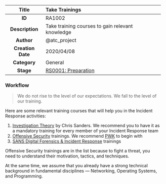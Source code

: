 | Title                       | Take Trainings         |
|:---------------------------:|:--------------------|
| **ID**                      | RA1002            |
| **Description**             | Take training courses to gain relevant knowledge   |
| **Author**                  | @atc_project        |
| **Creation Date**           | 2020/04/08 |
| **Category**                | General      |
| **Stage**                   |[RS0001: Preparation](../Response_Stages/RS0001.md)| 

### Workflow

> We do not rise to the level of our expectations. We fall to the level of our training.  

Here are some relevant training courses that will help you in the Incident Response activities:  

1. [Investigation Theory](https://chrissanders.org/training/investigationtheory/) by Chris Sanders. We recommend you to have it as a mandatory training for every member of your Incident Response team  
2. [Offensive Security](https://www.offensive-security.com/courses-and-certifications/) trainings. We recommend [PWK](https://www.offensive-security.com/pwk-oscp/) to begin with  
3. [SANS Digital Forensics & Incident Response](https://digital-forensics.sans.org/training/courses) trainings  

Offensive Security trainings are in the list because to fight a threat, you need to understand their motivation, tactics, and techniques.  

At the same time, we assume that you already have a strong technical background in fundamental disciplines — Networking, Operating Systems, and Programming.  
